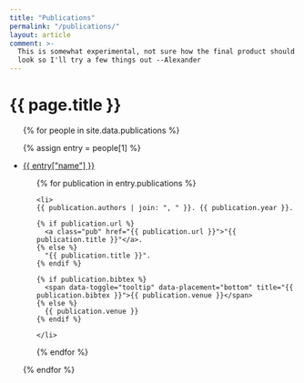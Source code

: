 ```yaml
---
title: "Publications"
permalink: "/publications/"
layout: article
comment: >-
  This is somewhat experimental, not sure how the final product should
  look so I'll try a few things out --Alexander
---
```


<style>
  .pub {
    text-decoration: underline
  }
</style>

<h1>{{ page.title }}</h1>

<ul>
{% for people in site.data.publications %}

  {% assign entry = people[1] %}
  <li><a href="{{ entry["uri"] }}">{{ entry["name"] }}</a></li>

  <ul>
  {% for publication in entry.publications %}

    <li>
    {{ publication.authors | join: ", " }}. {{ publication.year }}.

    {% if publication.url %}
      <a class="pub" href="{{ publication.url }}">"{{ publication.title }}"</a>.
    {% else %}
      "{{ publication.title }}".
    {% endif %}

    {% if publication.bibtex %}
      <span data-toggle="tooltip" data-placement="bottom" title="{{ publication.bibtex }}">{{ publication.venue }}</span>
    {% else %}
      {{ publication.venue }}
    {% endif %}

    </li>

  {% endfor %}
  </ul>

{% endfor %}
</ul>

<script src="https://code.jquery.com/jquery-3.2.1.slim.min.js"></script>
<script src="https://cdnjs.cloudflare.com/ajax/libs/popper.js/1.12.9/umd/popper.min.js"></script>

<script>
  $(function () {
    $('[data-toggle="tooltip"]').tooltip()
  })
</script>
